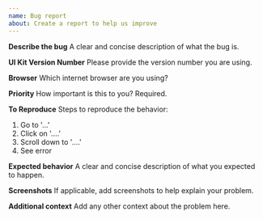 ```yaml
---
name: Bug report
about: Create a report to help us improve
---
```


<!---
Before you submit, please search open/closed github issues and discussions since someone might have asked something similar before.
-->

**Describe the bug**
A clear and concise description of what the bug is.

**UI Kit Version Number**
Please provide the version number you are using.

**Browser**
Which internet browser are you using?

**Priority**
How important is this to you? Required.

**To Reproduce**
Steps to reproduce the behavior:

1. Go to '...'
2. Click on '....'
3. Scroll down to '....'
4. See error

<!--
  You can also fork https://codesandbox.io/s/commercetools-ui-kit-codesandbox-1vz7c to reproduce the bug.
  Then provide the link of your fork so that we can understand the bug easily.
-->

**Expected behavior**
A clear and concise description of what you expected to happen.

**Screenshots**
If applicable, add screenshots to help explain your problem.

**Additional context**
Add any other context about the problem here.
